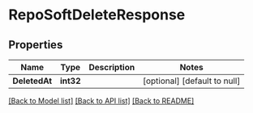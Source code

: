 # RepoSoftDeleteResponse

## Properties
Name | Type | Description | Notes
------------ | ------------- | ------------- | -------------
**DeletedAt** | **int32** |  | [optional] [default to null]

[[Back to Model list]](../README.md#documentation-for-models) [[Back to API list]](../README.md#documentation-for-api-endpoints) [[Back to README]](../README.md)

